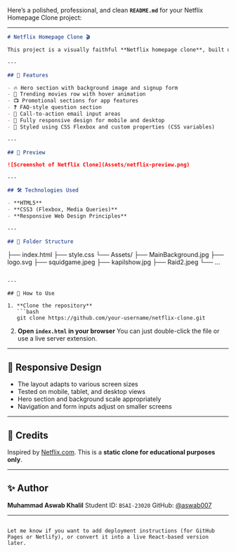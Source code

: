 Here’s a polished, professional, and clean **`README.md`** for your Netflix Homepage Clone project:

---

```markdown
# Netflix Homepage Clone 🎬

This project is a visually faithful **Netflix homepage clone**, built using **HTML** and **CSS**. It captures the modern UI of Netflix's landing page, featuring a dark theme, responsive layout, call-to-action elements, and promotional sections—just like the original site.

---

## 🚀 Features

- 🔥 Hero section with background image and signup form
- 🎥 Trending movies row with hover animation
- 📺 Promotional sections for app features
- ❓ FAQ-style question section
- 📩 Call-to-action email input areas
- 📱 Fully responsive design for mobile and desktop
- 🎨 Styled using CSS Flexbox and custom properties (CSS variables)

---

## 📸 Preview

![Screenshot of Netflix Clone](Assets/netflix-preview.png)

---

## 🛠 Technologies Used

- **HTML5**
- **CSS3 (Flexbox, Media Queries)**
- **Responsive Web Design Principles**

---

## 📂 Folder Structure

```

├── index.html
├── style.css
└── Assets/
├── MainBackground.jpg
├── logo.svg
├── squidgame.jpeg
├── kapilshow\.jpg
├── Raid2.jpeg
└── ...

````

---

## 🧪 How to Use

1. **Clone the repository**  
   ```bash
   git clone https://github.com/your-username/netflix-clone.git
````

2. **Open `index.html` in your browser**
   You can just double-click the file or use a live server extension.

---

## 📱 Responsive Design

* The layout adapts to various screen sizes
* Tested on mobile, tablet, and desktop views
* Hero section and background scale appropriately
* Navigation and form inputs adjust on smaller screens

---

## 🙌 Credits

Inspired by [Netflix.com](https://www.netflix.com).
This is a **static clone for educational purposes only**.

---

## ✨ Author

**Muhammad Aswab Khalil**
Student ID: `BSAI-23020`
GitHub: [@aswab007](https://github.com/aswab007)

---

```

Let me know if you want to add deployment instructions (for GitHub Pages or Netlify), or convert it into a live React-based version later.
```
